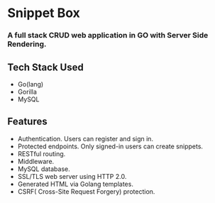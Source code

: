 # Snippet Box

### A full stack CRUD web application in GO with Server Side Rendering.

## Tech Stack Used
* Go(lang)
* Gorilla
* MySQL

## Features
* Authentication. Users can register and sign in.
* Protected endpoints. Only signed-in users can create snippets.
* RESTful routing.
* Middleware.
* MySQL database.
* SSL/TLS web server using HTTP 2.0.
* Generated HTML via Golang templates.
* CSRF( Cross-Site Request Forgery) protection.
